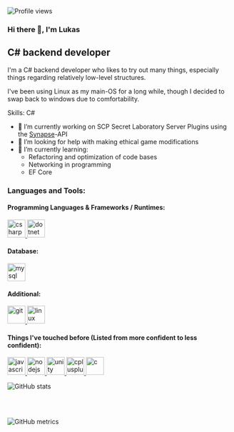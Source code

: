 ![Profile views](https://gpvc.arturio.dev/AlmightyLks)  

### Hi there 👋, I'm Lukas
## C# backend developer
I'm a C# backend developer who likes to try out many things, especially things regarding relatively low-level structures.

I've been using Linux as my main-OS for a long while, though I decided to swap back to windows due to comfortability.

Skills: C#

- 🔭 I’m currently working on SCP Secret Laboratory Server Plugins using the [Synapse](https://github.com/SynapseSL/Synapse/)-API 
- 🤔 I’m looking for help with making ethical game modifications  
- 🌱 I’m currently learning:
  - Refactoring and optimization of code bases
  - Networking in programming
  - EF Core

<h3 align="left">Languages and Tools:</h3>
<p align="left"> 
  
#### Programming Languages & Frameworks / Runtimes:  
<a href="https://docs.microsoft.com/en-us/dotnet/csharp/" target="_blank"> 
<img src="https://devicons.github.io/devicon/devicon.git/icons/csharp/csharp-original.svg" alt="csharp" width="40" height="40"/> 
</a>
  
<a href="https://dotnet.microsoft.com/" target="_blank"> 
<img src="https://devicons.github.io/devicon/devicon.git/icons/dot-net/dot-net-original-wordmark.svg" alt="dotnet" width="40" height="40"/>
</a>

#### Database:  
<a href="https://www.mysql.com/" target="_blank">
<img src="https://devicons.github.io/devicon/devicon.git/icons/mysql/mysql-original-wordmark.svg" alt="mysql" width="40" height="40"/>
</a>  

#### Additional:
<a href="https://git-scm.com/" target="_blank">
<img src="https://www.vectorlogo.zone/logos/git-scm/git-scm-icon.svg" alt="git" width="40" height="40"/>
</a>

<a href="https://www.linux.org/" target="_blank">
<img src="https://devicons.github.io/devicon/devicon.git/icons/linux/linux-original.svg" alt="linux" width="40" height="40"/>
</a>

#### Things I've touched before (Listed from more confident to less confident):

<a href="https://developer.mozilla.org/en-US/docs/Web/JavaScript" target="_blank">
<img src="https://devicons.github.io/devicon/devicon.git/icons/javascript/javascript-original.svg" alt="javascript" width="40" height="40"/>
</a>

<a href="https://nodejs.org" target="_blank">
<img src="https://devicons.github.io/devicon/devicon.git/icons/nodejs/nodejs-original-wordmark.svg" alt="nodejs" width="40" height="40"/>
</a>  

<a href="https://unity.com/" target="_blank">
<img src="https://www.vectorlogo.zone/logos/unity3d/unity3d-icon.svg" alt="unity" width="40" height="40"/>
</a>  

<a href="https://www.w3schools.com/cpp/" target="_blank">
<img src="https://devicons.github.io/devicon/devicon.git/icons/cplusplus/cplusplus-original.svg" alt="cplusplus" width="40" height="40"/>
</a>

<a href="https://www.cprogramming.com/" target="_blank">
<img src="https://devicons.github.io/devicon/devicon.git/icons/c/c-original.svg" alt="c" width="40" height="40"/>
</a>  

</p>

![GitHub stats](https://github-readme-stats.vercel.app/api?username=AlmightyLks&show_icons=true&count_private=true)  

<br><br>

![GitHub metrics](https://metrics.lecoq.io/AlmightyLks)  


